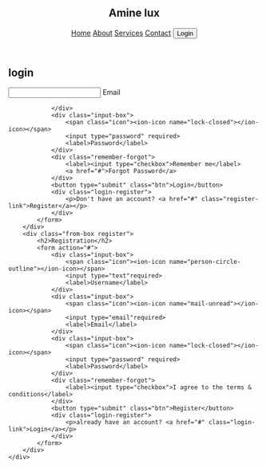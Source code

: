 <!DOCTYPE html>
<html lang="en">
<head>
    <meta charset="UTF-8">
    <meta http-equiv="X-UA-Compatible"content="IE=edge">
    <meta name="viewport" content="width=device-width, initial-scale=1.0">
    <title>Amine lux web</title>
    <link rel="stylesheet" href="style.css">
</head>
<body>  
    <header>
        <h2 class="logo">Amine lux</h2>
        <nav class="navigation">
            <a href="#">Home</a>
            <a href="#">About</a>
            <a href="#">Services</a>
            <a href="#">Contact</a>
            <button class="btnLogin-popup">Login</button>
        </nav>
    </header>
    <div class="wrapper">
        <span class="icon-close"><ion-icon name="close-outline"></ion-icon></ion-icon></span>
        <div class="from-box login">
            <h2>login</h2>
            <form action="#">
                <div class="input-box">
                    <span class="icon"><ion-icon name="mail-unread"></ion-icon></span>
                    <input type="email"required>
                    <label>Email</label>

                </div>
                <div class="input-box">
                    <span class="icon"><ion-icon name="lock-closed"></ion-icon></span>
                    <input type="password" required>
                    <label>Password</label>
                </div>
                <div class="remember-forgot">
                    <label><input type="checkbox">Remember me</label>
                    <a href="#">Forgot Password</a>
                </div>
                <button type="submit" class="btn">Login</button>
                <div class="login-register">
                    <p>Don't have an account? <a href="#" class="register-link">Register</a></p>
                </div>
            </form>
        </div>
        <div class="from-box register">
            <h2>Registration</h2>
            <form action="#">
                <div class="input-box">
                    <span class="icon"><ion-icon name="person-circle-outline"></ion-icon></span>
                    <input type="text"required>
                    <label>Username</label>
                </div>
                <div class="input-box">
                    <span class="icon"><ion-icon name="mail-unread"></ion-icon></span>
                    <input type="email"required>
                    <label>Email</label>
                </div>
                <div class="input-box">
                    <span class="icon"><ion-icon name="lock-closed"></ion-icon></span>
                    <input type="password" required>
                    <label>Password</label>
                </div>
                <div class="remember-forgot">
                    <label><input type="checkbox">I agree to the terms & conditions</label>
                </div>
                <button type="submit" class="btn">Register</button>
                <div class="login-register">
                    <p>already have an account? <a href="#" class="login-link">Login</a></p>
                </div>
            </form>
        </div>
    </div>
<script src="main.js"></script>     
<script type="module" src="https://unpkg.com/ionicons@7.1.0/dist/ionicons/ionicons.esm.js"></script>
<script nomodule src="https://unpkg.com/ionicons@7.1.0/dist/ionicons/ionicons.js"></script>
</body>
</html>




